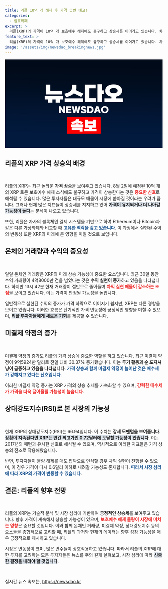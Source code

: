 ```yaml
---
title: 리플 10억 개 해제 후 가격 급변 예고!
categories:
  - 암호화폐
excerpt: >
  리플(XRP)의 가격이 10억 개 보호예수 해제에도 불구하고 상승세를 이어가고 있습니다. 차익 실현 매물이 감소하면서 강세 지속 가능성도 높아지는데, 과거와 유사한 신호가 감지돼 연간 최고가 도달 가능성까지 제기되고 있습니다.
feature_text: >
  리플(XRP)의 가격이 10억 개 보호예수 해제에도 불구하고 상승세를 이어가고 있습니다. 차익 실현 매물이 감소하면서 강세 지속 가능성도 높아지는데, 과거와 유사한 신호가 감지돼 연간 최고가 도달 가능성까지 제기되고 있습니다.
image: '/assets/img/newsdao_breakingnews.jpg'
---
```


<p><img src="/assets/img/newsdao_breakingnews.jpg" alt="ontimetimes 속보" /></p>

<h2 data-ke-size="size26">리플의 XRP 가격 상승의 배경</h2>

<p data-ke-size="size16">&nbsp;</p>

<p>리플의 XRP는 최근 놀라운 <b>가격 상승</b>을 보여주고 있습니다. 8월 2일에 예정된 10억 개의 XRP 토큰 보호예수 해제 소식에도 불구하고 가격이 상승한다는 것은 <b><span style="color: #ee2323;">중요한 신호</span></b>로 해석될 수 있습니다. 많은 투자자들은 대규모 매물이 시장에 쏟아질 것이라는 우려가 큽니다. 그러나 현재 많은 지표들이 상승세를 지지하고 있어 <b><span style="background-color: #21538527;">가격이 유지되거나 더 나아갈 가능성이 높다</span></b>는 분석이 나오고 있습니다.</p>

<p>또한, 리플은 자사의 블록체인 결제 시스템을 기반으로 하여 Ethereum이나 Bitcoin과 같은 다른 가상화폐와 비교할 때 <b><span style="color: #1a5490;">고유한 맥락을 갖고 있습니다</span></b>. 이 과정에서 실현된 수익의 변동성 또한 XRP의 미래에 큰 영향을 미칠 것으로 보입니다.</p>

<h2 data-ke-size="size26">온체인 거래량과 수익의 중요성</h2>

<p data-ke-size="size16">&nbsp;</p>

<p>일일 온체인 거래량은 XRP의 미래 상승 가능성에 중요한 요소입니다. 최근 30일 동안 수익 거래량이 4억8000만 건을 넘었다는 것은 <b>수익 실현이 증가</b>하고 있음을 나타냅니다. 하지만 13시 42분 현재 거래량이 절반으로 줄어들며 <b><span style="color: #ee2323;">차익 실현 매물이 감소하는 조짐</span></b>을 보이고 있습니다. 이는 가격이 안정될 가능성을 높입니다.</p>

<p>일반적으로 실현된 수익의 증가가 가격 하락으로 이어지기 쉽지만, XRP는 다른 경향을 보이고 있습니다. 이러한 흐름은 단기적인 가격 변동성에 긍정적인 영향을 미칠 수 있으며, <b><span style="background-color: #21538527;">리플 투자자들에게 새로운 기회</span></b>를 제공할 수 있습니다.</p>

<h2 data-ke-size="size26">미결제 약정의 증가</h2>

<p data-ke-size="size16">&nbsp;</p>

<p>미결제 약정의 증가도 리플의 가격 상승에 중요한 역할을 하고 있습니다. 최근 미결제 약정이 9억5924만 달러로 전일 대비 30.37% 증가했습니다. 이는 <b>투기 활동과 순 포지셔닝이 급증하고 있음을 나타냅니다</b>. <b><span style="color: #1a5490;">가격 상승과 함께 미결제 약정이 늘어난 것은 매수세가 강해지고 있다는 신호입니다</span></b>.</p>

<p>이러한 미결제 약정 증가는 XRP 가격의 상승 추세를 가속화할 수 있으며, <b><span style="color: #ee2323;">강력한 매수세가 가격을 더욱 끌어올릴 가능성이 높습니다</span></b>.</p>

<h2 data-ke-size="size26">상대강도지수(RSI)로 본 시장의 가능성</h2>

<p data-ke-size="size16">&nbsp;</p>

<p>현재 XRP의 상대강도지수(RSI)는 66.94입니다. 이 수치는 <b>강세 모멘텀을 보여줍니다</b>. <b><span style="background-color: #21538527;">상황이 지속된다면 XRP는 연간 최고가인 0.72달러에 도달할 가능성이 있습니다</span></b>. 이는 2017년의 패턴과 유사한 신호로 해석될 수 있으며, 역사적으로 이러한 지표들은 가격 상승의 전조로 작용해왔습니다.</p>

<p>반면, 투자자들이 물량 해제를 매도 압박으로 인식할 경우 차익 실현이 진행될 수 있으며, 이 경우 가격이 다시 0.6달러 이하로 내려갈 가능성도 존재합니다. <b><span style="color: #1a5490;">따라서 시장 심리에 따라 XRP의 가격이 변동할 수 있습니다</span></b>.</p>

<h2 data-ke-size="size26">결론: 리플의 향후 전망</h2>

<p data-ke-size="size16">&nbsp;</p>

<p>리플의 XRP는 기술적 분석 및 시장 심리에 기반하여 <b>긍정적인 상승세</b>를 보여주고 있습니다. 향후 가격이 계속해서 상승할 가능성이 있으며, <b><span style="color: #ee2323;">보호예수 해제 물량이 시장에 미치는 영향</span></b>은 중요할 것입니다. 이와 함께 온체인 거래량, 미결제 약정, 상대강도지수 등의 요소들을 종합적으로 고려할 때, 리플의 과거와 현재의 데이터는 향후 성장 가능성을 매우 긍정적으로 제시하고 있습니다.</p>

<p>시장은 변동성이 크며, 많은 변수들이 상호작용하고 있습니다. 따라서 리플의 XRP에 대한 투자를 고려하는 모든 투자자들은 뉴스를 주의 깊게 살펴보고, 시장 심리에 따라 <b><span style="background-color: #21538527;">신중한 결정을 내려야 할 것입니다</span></b>.</p>

<p data-ke-size="size16">&nbsp;</p>
실시간 뉴스 속보는, <a href="https://newsdao.kr" rel="dofollow">https://newsdao.kr</a>


